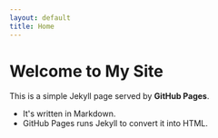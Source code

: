 ```yaml
---
layout: default
title: Home
---
```


# Welcome to My Site

This is a simple Jekyll page served by **GitHub Pages**.

- It's written in Markdown.
- GitHub Pages runs Jekyll to convert it into HTML.
